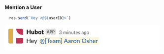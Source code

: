 ### Mention a User

```JavaScript
  res.send(`Hey <@${userID}>`)
```

![Mention](/../../../resources/mention.png) <!-- .element: class="fragment" -->
